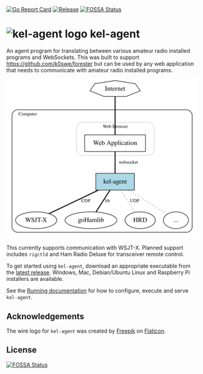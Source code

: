 [![Go Report Card](https://goreportcard.com/badge/github.com/k0swe/kel-agent)](https://goreportcard.com/report/github.com/k0swe/kel-agent)
[![Release](https://github.com/k0swe/kel-agent/workflows/Release/badge.svg)](https://github.com/k0swe/kel-agent/releases/latest)
[![FOSSA Status](https://app.fossa.com/api/projects/git%2Bgithub.com%2Fk0swe%2Fkel-agent.svg?type=shield)](https://app.fossa.com/projects/git%2Bgithub.com%2Fk0swe%2Fkel-agent?ref=badge_shield)

# <img src="https://raw.githubusercontent.com/k0swe/kel-agent/main/assets/radio.k0swe.Kel_Agent.svg" width="100px" alt="kel-agent logo"> kel-agent

An agent program for translating between various amateur radio installed programs and WebSockets.
This was built to support https://github.com/k0swe/forester but can be used by any web application
that needs to communicate with amateur radio installed programs.

![Architecture](architecture.svg)

This currently supports communication with WSJT-X. Planned support includes `rigctld` and Ham Radio
Deluxe for transceiver remote control.

To get started using `kel-agent`, download an appropriate executable from the
[latest release](https://github.com/k0swe/kel-agent/releases/latest). Windows, Mac, Debian/Ubuntu
Linux and Raspberry Pi installers are available.

See the [Running documentation](RUNNING.md) for how to configure, execute and serve `kel-agent`.

## Acknowledgements

The wire logo for `kel-agent` was created by [Freepik](https://www.flaticon.com/authors/freepik)
on [Flaticon](https://www.flaticon.com).


## License
[![FOSSA Status](https://app.fossa.com/api/projects/git%2Bgithub.com%2Fk0swe%2Fkel-agent.svg?type=large)](https://app.fossa.com/projects/git%2Bgithub.com%2Fk0swe%2Fkel-agent?ref=badge_large)